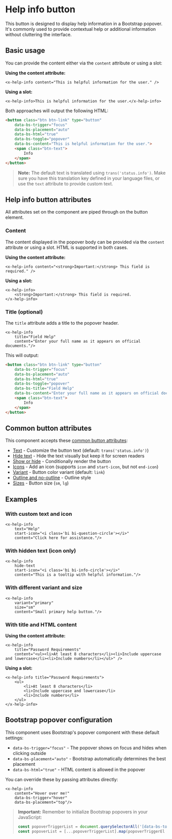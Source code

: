Help info button
================

This button is designed to display help information in a Bootstrap popover. It's commonly used to provide contextual help or additional information without cluttering the interface.

Basic usage
-----------

You can provide the content either via the `content` attribute or using a slot:

**Using the content attribute:**

```blade
<x-help-info content="This is helpful information for the user." />
```

**Using a slot:**

```blade
<x-help-info>This is helpful information for the user.</x-help-info>
```

Both approaches will output the following HTML:

```html
<button class="btn btn-link" type="button"
    data-bs-trigger="focus"
    data-bs-placement="auto"
    data-bs-html="true"
    data-bs-toggle="popover"
    data-bs-content="This is helpful information for the user.">
    <span class="btn-text">
        Info
    </span>
</button>
```

> **Note:** The default text is translated using `trans('status.info')`. Make sure you have this translation key defined in your language files, or use the `text` attribute to provide custom text.

Help info button attributes
----------------------------

All attributes set on the component are piped through on the button element.

### Content

The content displayed in the popover body can be provided via the `content` attribute or using a slot. HTML is supported in both cases.

**Using the content attribute:**

```blade
<x-help-info content="<strong>Important:</strong> This field is required." />
```

**Using a slot:**

```blade
<x-help-info>
    <strong>Important:</strong> This field is required.
</x-help-info>
```

### Title (optional)

The `title` attribute adds a title to the popover header.

```blade
<x-help-info
    title="Field Help"
    content="Enter your full name as it appears on official documents."/>
```

This will output:

```html
<button class="btn btn-link" type="button"
    data-bs-trigger="focus"
    data-bs-placement="auto"
    data-bs-html="true"
    data-bs-toggle="popover"
    data-bs-title="Field Help"
    data-bs-content="Enter your full name as it appears on official documents.">
    <span class="btn-text">
        Info
    </span>
</button>
```

Common button attributes
------------------------

This component accepts these [common button attributes](./buttons.md#common-button-attributes):
- [Text](./buttons.md#text) - Customize the button text (default: `trans('status.info')`)
- [Hide text](./buttons.md#hide-text) - Hide the text visually but keep it for screen readers
- [Show or hide](./buttons.md#show-or-hide) - Conditionally render the button
- [Icons](./buttons.md#icons) - Add an icon (supports `icon` and `start-icon`, but not `end-icon`)
- [Variant](./buttons.md#variant) - Button color variant (default: `link`)
- [Outline and no-outline](./buttons.md#outline-and-no-outline) - Outline style
- [Sizes](./buttons.md#sizes) - Button size (`sm`, `lg`)

Examples
--------

### With custom text and icon

```blade
<x-help-info
    text="Help"
    start-icon="<i class='bi bi-question-circle'></i>"
    content="Click here for assistance."/>
```

### With hidden text (icon only)

```blade
<x-help-info
    hide-text
    start-icon="<i class='bi bi-info-circle'></i>"
    content="This is a tooltip with helpful information."/>
```

### With different variant and size

```blade
<x-help-info
    variant="primary"
    size="sm"
    content="Small primary help button."/>
```

### With title and HTML content

**Using the content attribute:**

```blade
<x-help-info
    title="Password Requirements"
    content="<ul><li>At least 8 characters</li><li>Include uppercase and lowercase</li><li>Include numbers</li></ul>" />
```

**Using a slot:**

```blade
<x-help-info title="Password Requirements">
    <ul>
        <li>At least 8 characters</li>
        <li>Include uppercase and lowercase</li>
        <li>Include numbers</li>
    </ul>
</x-help-info>
```

Bootstrap popover configuration
--------------------------------

This component uses Bootstrap's popover component with these default settings:
- `data-bs-trigger="focus"` - The popover shows on focus and hides when clicking outside
- `data-bs-placement="auto"` - Bootstrap automatically determines the best placement
- `data-bs-html="true"` - HTML content is allowed in the popover

You can override these by passing attributes directly:

```blade
<x-help-info
    content="Hover over me!"
    data-bs-trigger="hover"
    data-bs-placement="top"/>
```

> **Important:** Remember to initialize Bootstrap popovers in your JavaScript:
> ```javascript
> const popoverTriggerList = document.querySelectorAll('[data-bs-toggle="popover"]')
> const popoverList = [...popoverTriggerList].map(popoverTriggerEl => new bootstrap.Popover(popoverTriggerEl))
> ```
